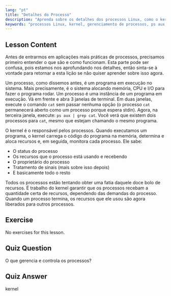 ```yaml
---
lang: "pt"
title: "Detalhes do Processo"
description: "Aprenda sobre os detalhes dos processos Linux, como o kernel gerencia recursos e o que são processos. Entenda os conceitos de processo para iniciantes."
keywords: "processos Linux, kernel, gerenciamento de processos, ps aux, tutorial Linux, guia para iniciantes"
---
```


## Lesson Content

Antes de entrarmos em aplicações mais práticas de processos, precisamos primeiro entender o que são e como funcionam. Esta parte pode ser confusa, pois estamos nos aprofundando nos detalhes, então sinta-se à vontade para retornar a esta lição se não quiser aprender sobre isso agora.

Um processo, como dissemos antes, é um programa em execução no sistema. Mais precisamente, é o sistema alocando memória, CPU e I/O para fazer o programa rodar. Um processo é uma instância de um programa em execução. Vá em frente e abra 3 janelas de terminal. Em duas janelas, execute o comando `cat` sem passar nenhuma opção (o processo `cat` permanecerá aberto como um processo porque espera stdin). Agora, na terceira janela, execute: `ps aux | grep cat`. Você verá que existem dois processos para `cat`, mesmo que estejam chamando o mesmo programa.

O kernel é o responsável pelos processos. Quando executamos um programa, o kernel carrega o código do programa na memória, determina e aloca recursos e, em seguida, monitora cada processo. Ele sabe:

- O status do processo
- Os recursos que o processo está usando e recebendo
- O proprietário do processo
- Tratamento de sinais (mais sobre isso depois)
- E basicamente todo o resto

Todos os processos estão tentando obter uma fatia daquele doce bolo de recursos. É trabalho do kernel garantir que os processos recebam a quantidade certa de recursos, dependendo das demandas do processo. Quando um processo termina, os recursos que ele usou são agora liberados para outros processos.

## Exercise

No exercises for this lesson.

## Quiz Question

O que gerencia e controla os processos?

## Quiz Answer

kernel
